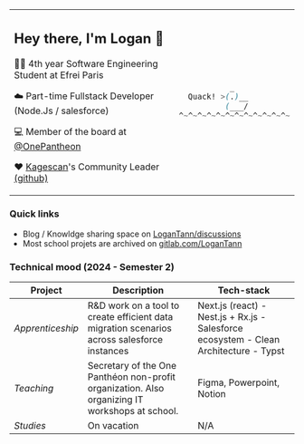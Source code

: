 <table><tr><td>

## Hey there, I'm Logan :wave: 

👨‍🎓 4th year Software Engineering Student at Efrei Paris

:cloud: Part-time Fullstack Developer (Node.Js / salesforce)

💻 Member of the board at [@OnePantheon](https://github.com/onepantheon) 

:heart: [Kagescan](https://kagescan.fr)'s Community Leader [(github)](https://github.com/Kagescan)


<img width=1000/>

</td><td>

```css 
           _
  Quack! >(.)__
          (___/
^~^~^~^~^~^~^~^~^~^~^~^~
```

</td></tr></table>

### Quick links

* Blog / Knowldge sharing space on [LoganTann/discussions](https://github.com/LoganTann/LoganTann/discussions)
* Most school projets are archived on [gitlab.com/LoganTann](https://gitlab.com/users/LoganTann/projects)

### Technical mood (2024 - Semester 2)

| Project | Description | Tech-stack |
| -------------- | -------------- | ------------- |
| *Apprenticeship* | R&D work on a tool to create efficient data migration scenarios across salesforce instances | Next.js (react) - Nest.js + Rx.js - Salesforce ecosystem - Clean Architecture - Typst |
| *Teaching* | Secretary of the One Panthéon non-profit organization. Also organizing IT workshops at school. | Figma, Powerpoint, Notion |
| *Studies* | On vacation | N/A |
<!--
![LWC](https://media.discordapp.net/attachments/974222396200452128/997995044235640913/unknown.png?width=30&height=30) ![Apex](https://media.discordapp.net/attachments/974222396200452128/997995044608946279/unknown.png?width=30&height=30) 

| - No personal projects - | *Overwhelmed by school* | x |
| [kagescan-nuxt](https://github.com/LoganTann/kagescan-nuxt) | School project : Rewrite kagescan.fr while learning nuxt v3 | ![nuxt](https://media.discordapp.net/attachments/974222396200452128/997995044948693003/unknown.png?width=98&height=30) ![tailwind](https://media.discordapp.net/attachments/974222396200452128/997995046450233484/unknown.png?width=128&height=25)| 

| [redbeansoup-v2](https://github.com/LoganTann/redbeansoup-v2) | Monolithic discord bot project, powered by discordeno. Includes its own dev framework and dashboard. | ![discordeno](https://media.discordapp.net/attachments/974222396200452128/998002679659892786/unknown.png?width=30&height=30) ![deno](https://media.discordapp.net/attachments/974222396200452128/997995045741408286/unknown.png?width=30&height=30) ![typescript](https://media.discordapp.net/attachments/974222396200452128/997995045359714334/unknown.png?width=30&height=30) |
| [discord-shimejis](https://github.com/LoganTann/discord-shimejis) | Betterdiscord plugin that adds a desktop pet in your client | ![typescript](https://media.discordapp.net/attachments/974222396200452128/997995045359714334/unknown.png?width=30&height=30) (DOM) |

 ![supabase](https://media.discordapp.net/attachments/974222396200452128/997995046106320986/unknown.png?width=128&height=25) 
-->
